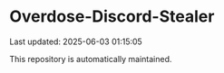 # Overdose-Discord-Stealer

Last updated: 2025-06-03 01:15:05

This repository is automatically maintained.
